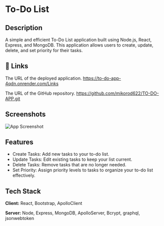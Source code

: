 
# To-Do List

## Description
A simple and efficient To-Do List application built using Node.js, React, Express, and MongoDB. This application allows users to create, update, delete, and set priority for their tasks.






## 🔗 Links
The URL of the deployed application. https://to-do-app-4qdn.onrender.com/Links 

The URL of the GitHub repository. https://github.com/mikorod622/TO-DO-APP.git

## Screenshots

![App Screenshot]()


## Features

- Create Tasks: Add new tasks to your to-do list.
- Update Tasks: Edit existing tasks to keep your list current.
- Delete Tasks: Remove tasks that are no longer needed.
- Set Priority: Assign priority levels to tasks to organize your to-do list effectively.


## Tech Stack

**Client:** React, Bootstrap, ApolloClient

**Server:** Node, Express, MongoDB, ApolloServer, Bcrypt, graphql, jsonwebtoken

